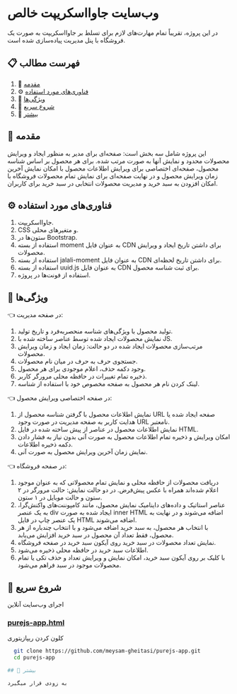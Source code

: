 # وب‌سایت جاوااسکریپت خالص

در این پروژه، تقریباً تمام مهارت‌های لازم برای تسلط بر جاوااسکریپت به صورت یک فروشگاه با پنل مدیریت پیاده‌سازی شده است.

## 📋 فهرست مطالب

1. 🤖 [مقدمه](#-مقدمه)
2. ⚙️ [فناوری‌های مورد استفاده](#%EF%B8%8F-فناوریهای-مورد-استفاده)
3. 🔋 [ویژگی‌ها](#-ویژگیها)
4. 🤸 [شروع سریع](#-شروع-سریع)
5. 🚀 [بیشتر](#)

## 🤖 مقدمه

این پروژه شامل سه بخش است: صفحه‌ای برای مدیر به منظور ایجاد و ویرایش محصولات محدود و نمایش آنها به صورت مرتب شده.
برای هر محصول بر اساس شناسه محصول، صفحه‌ای اختصاصی برای ویرایش اطلاعات محصول با امکان نمایش آخرین زمان ویرایش محصول و در نهایت صفحه‌ای برای نمایش تمام محصولات فروشگاه با امکان افزودن به سبد خرید و مدیریت محصولات انتخابی در سبد خرید برای کاربران.

## ⚙️ فناوری‌های مورد استفاده

1. جاوااسکریپت.
2. CSS و متغیرهای محلی.
3. ستون‌ها در Bootstrap.
4. استفاده از بسته moment به عنوان فایل CDN برای داشتن تاریخ ایجاد و ویرایش محصولات.
5. استفاده از بسته jalali-moment به عنوان فایل CDN برای داشتن تاریخ لحظه‌ای.
6. استفاده از بسته uuid.js به عنوان فایل CDN برای ثبت شناسه محصول.
7. استفاده از فونت‌ها در پروژه.

## 🔋 ویژگی‌ها

:point_left: در صفحه مدیریت:

1. تولید محصول با ویژگی‌های شناسه منحصربه‌فرد و تاریخ تولید.
2. نمایش محصولات ایجاد شده توسط عناصر ساخته شده با JS.
3. مرتب‌سازی محصولات ایجاد شده در دو حالت: زمان ایجاد و زمان ویرایش محصولات.
4. جستجوی حرف به حرف در میان نام محصولات.
5. وجود دکمه حذف، اعلام موجودی برای هر محصول.
6. ذخیره تمام تغییرات در حافظه محلی مرورگر کاربر.
7. لینک کردن نام هر محصول به صفحه مخصوص خود با استفاده از شناسه.

:point_left: در صفحه اختصاصی ویرایش محصول:

1. نمایش اطلاعات محصول با گرفتن شناسه محصول از URL صفحه ایجاد شده یا هدایت کاربر به صفحه مدیریت در صورت وجود URL نامعتبر.
2. نمایش اطلاعات محصول در عناصر از پیش ساخته شده در فایل HTML.
3. امکان ویرایش و ذخیره تمام اطلاعات محصول به صورت آنی بدون نیاز به فشار دادن دکمه ذخیره اطلاعات.
4. نمایش زمان آخرین ویرایش محصول به صورت آنی.

:point_left: در صفحه فروشگاه:

1. دریافت محصولات از حافظه محلی و نمایش تمام محصولاتی که به عنوان موجود اعلام شده‌اند همراه با عکس پیش‌فرض. در دو حالت نمایش: حالت مرورگر در ۲ ستون و حالت موبایل در ۱ ستون.
2. عناصر استاتیک و داده‌های داینامیک نمایش محصول، مانند کامپوننت‌های واکنش‌گرا، به یک عنصر div ایجاد شده به صورت inner HTML اضافه می‌شوند و در نهایت به یک عنصر چاپ در فایل HTML اضافه می‌شوند.
3. با انتخاب هر محصول، به سبد خرید اضافه می‌شود و با انتخاب چندباره از هر محصول، فقط تعداد آن محصول در سبد خرید افزایش می‌یابد.
4. نمایش تعداد محصولات در سبد خرید روی آیکون سبد خرید در صفحه فروشگاه.
5. اطلاعات سبد خرید در حافظه محلی ذخیره می‌شود.
6. با کلیک بر روی آیکون سبد خرید، امکان نمایش و ویرایش تعداد و حذف تکی یا تمام محصولات موجود در سبد فراهم می‌شود.

## 🤸 شروع سریع

اجرای وب‌سایت آنلاین

### [purejs-app.html](https://meysam-gheitasi.github.io/purejs-app/index.html)

کلون کردن ریپازیتوری

```bash
  git clone https://github.com/meysam-gheitasi/purejs-app.git
  cd purejs-app

## 🚀 بیشتر

به زودی قرار میگیرد
